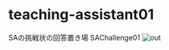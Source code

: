# teaching-assistant01
SAの挑戦状の回答置き場
SAChallenge01
![out](https://user-images.githubusercontent.com/88181071/140690088-55785aac-8ecd-4664-89cc-8d94531b7277.png)
